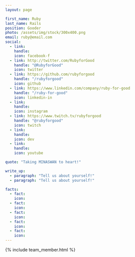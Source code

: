 ```yaml
---
layout: page

first_name: Ruby
last_name: Rails
position: Gooder
photo: /assets/img/stock/300x400.png
email: ruby@email.com
social:
  - link: 
    handle: 
    icon: facebook-f
  - link: http://twitter.com/RubyforGood
    handle: "@RubyforGood"
    icon: twitter
  - link: https://github.com/rubyforgood
    handle: "/rubyforgood"
    icon: github
  - link: https://www.linkedin.com/company/ruby-for-good
    handle: "/ruby-for-good"
    icon: linkedin-in
  - link: 
    handle: 
    icon: instagram
  - link: https://www.twitch.tv/rubyforgood
    handle: "@rubyforgood"
    icon: twitch
  - link: 
    handle: 
    icon: dev
  - link: 
    handle: 
    icon: youtube

quote: "Taking MINASWAN to heart!"

write_up:
  - paragraph: "Tell us about yourself!"
  - paragraph: "Tell us about yourself!"

facts:
  - fact: 
    icon: 
  - fact: 
    icon: 
  - fact: 
    icon: 
  - fact: 
    icon: 
  - fact: 
    icon: 
---
```


{% include team_member.html %}
